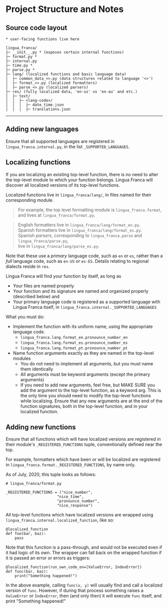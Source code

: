 # Project Structure and Notes

## Source code layout

    * user-facing functions live here
    
    lingua_franca/
    ├─ __init__.py * (exposes certain internal functions)
    ├─ format.py *
    ├─ internal.py
    ├─ time.py *
    ├─ parse.py *
    ├─ lang/ (localized functions and basic language data)
    │  ├─ common_data_<>.py (data structures related to language '<>')
    │  ├─ format_<>.py (localized formatters)
    │  ├─ parse_<>.py (localized parsers)
    ├─ res/ (fully localized data, 'en-us' vs 'en-au' and etc.)
    │  ├─ text/
    │  │  ├─ <lang-code>/
    │  │  │  ├─ date_time.json
    │  │  │  ├─ translations.json

----

## Adding new languages

Ensure that all supported languages are registered in `lingua_franca.internal.py`, in the list
`_SUPPORTED_LANGUAGES`.

## Localizing functions

If you are localizing an existing top-level function, there is no need to alter the top-level
module to which your function belongs. Lingua Franca will discover all localized versions
of its top-level functions.

Localized functions live in `lingua_franca/lang/`, in files named for their corresponding module.

>For example, the top level formatting module is `lingua_franca.format`, and lives at
`lingua_franca/format.py`.

>English formatters live in `lingua_franca/lang/format_en.py`.  
>Spanish formatters live in `lingua_franca/lang/format_es.py`.  
>Spanish *parsers*, corresponding to
`lingua_franca.parse` and `lingua_franca/parse.py`,  
>live in `lingua_franca/lang/parse_es.py`.

Note that these use a *primary* language code, such as `en` or `es`, rather than a *full* language
code, such as `en-US` or `es-ES`. Details relating to regional dialects reside in `res`.

Lingua Franca will find your function by itself, as long as

- Your files are named properly
- Your function and its signature are named and organized properly (described below) and
- Your primary language code is registered as a supported language with Lingua Franca itself, in
`lingua_franca.internal._SUPPORTED_LANGUAGES`

What you must do:

- Implement the function with its uniform name, using the appropriate language code.
  - `lingua_franca.lang.format_en.pronounce_number_en`
  - `lingua_franca.lang.format_es.pronounce_number_es`
  - `lingua_franca.lang.format_pt.pronounce_number_pt`
- Name function arguments exactly as they are named in the top-level modules
  - You do not need to implement all arguments, but you must name them identically
  - All arguments must be keyword arguments (except the primary arguments)
  - If you need to add new arguments,
        feel free, but MAKE SURE you add the argument to the top-level function, as a keyword arg.
        This is the only time you should need to modify the top-level functions while localizing.
        Ensure that any new arguments are at the end of the function signatures, both in the
        top-level function, and in your localized function.

## Adding new functions

Ensure that all functions which will have localized versions are registered in their module's
`_REGISTERED_FUNCTIONS` tuple, conventionally defined near the top.

For example, formatters which have been or will be localized are registered in
  `lingua_franca.format._REGISTERED_FUNCTIONS`, by name only.

As of July, 2020, this tuple looks as follows:

  ```python3
  # lingua_franca/format.py

  _REGISTERED_FUNCTIONS = ("nice_number",
                         "nice_time",
                         "pronounce_number",
                         "nice_response")
  ```

All top-level functions which have localized versions are wrapped using
`lingua_franca.internal.localized_function`, like so:

    @localized_function
    def foo(bar, baz):
        pass

Note that this function is a pass-through, and would not be executed even if it
had logic of its own. The wrapper can fall back on the wrapped function if it is
passed an error or errors as triggers:

    @localized_function(run_own_code_on=[ValueError, IndexError])
    def func(bar, baz):
        print("Something happened!")

In the above example, calling `func(x, y)` will usually find and call a localized
version of `func`. However, if during that process something raises a
`ValueError` or `IndexError`, then (and only then) it will execute `func` itself,
and print "Something happened!"